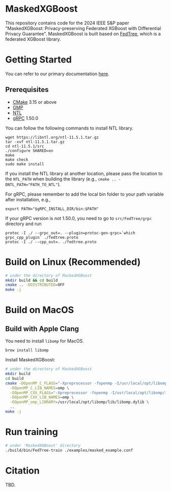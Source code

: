 # MaskedXGBoost

This repository contains code for the 2024 IEEE S&P paper "MaskedXGBoost: Privacy-preserving Federated XGBoost with Differential Privacy Guarantee".
MaskedXGBoost is built based on [FedTree](https://github.com/Xtra-Computing/FedTree), which is a federated XGBoost library.


# Getting Started
You can refer to our primary documentation [here](https://fedtree.readthedocs.io/en/latest/index.html).
## Prerequisites
* [CMake](https://cmake.org/) 3.15 or above
* [GMP](https://gmplib.org/)
* [NTL](https://libntl.org/)
* [gRPC](https://grpc.io/docs/languages/cpp/quickstart/) 1.50.0

You can follow the following commands to install NTL library.

```
wget https://libntl.org/ntl-11.5.1.tar.gz
tar -xvf ntl-11.5.1.tar.gz
cd ntl-11.5.1/src
./configure SHARED=on
make
make check
sudo make install
```


If you install the NTL library at another location, please pass the location to the `NTL_PATH` when building the library (e.g., `cmake .. -DNTL_PATH="PATH_TO_NTL"`).

For gRPC, please remember to add the local bin folder to your path variable after installation, e.g.,

```
export PATH="$gRPC_INSTALL_DIR/bin:$PATH"
```

If your gRPC version is not 1.50.0, you need to go to `src/FedTree/grpc` directory and run
```
protoc -I ./ --grpc_out=. --plugin=protoc-gen-grpc=`which grpc_cpp_plugin` ./fedtree.proto
protoc -I ./ --cpp_out=. ./fedtree.proto
```



# Build on Linux (Recommended)

```bash
# under the directory of MaskedXGBoost
mkdir build && cd build 
cmake .. -DDISTRIBUTED=OFF
make -j
```

# Build on MacOS

## Build with Apple Clang

You need to install ```libomp``` for MacOS.
```
brew install libomp
```

Install MaskedXGBoost:
```bash
# under the directory of MaskedXGBoost
mkdir build
cd build
cmake -DOpenMP_C_FLAGS="-Xpreprocessor -fopenmp -I/usr/local/opt/libomp/include" \
  -DOpenMP_C_LIB_NAMES=omp \
  -DOpenMP_CXX_FLAGS="-Xpreprocessor -fopenmp -I/usr/local/opt/libomp/include" \
  -DOpenMP_CXX_LIB_NAMES=omp \
  -DOpenMP_omp_LIBRARY=/usr/local/opt/libomp/lib/libomp.dylib \
  ..
make -j
```

# Run training
```bash
# under 'MaskedXGBoost' directory
./build/bin/FedTree-train ./examples/masked_example.conf
```



# Citation
TBD.
